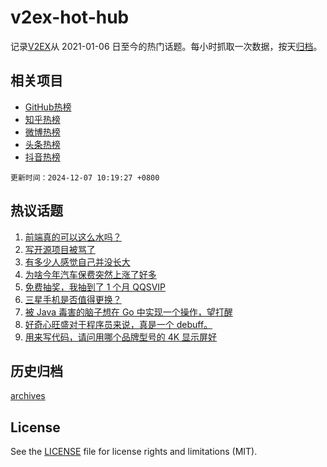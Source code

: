 # v2ex-hot-hub

 记录[V2EX](https://www.v2ex.com/)从 2021-01-06 日至今的热门话题。每小时抓取一次数据，按天[归档](archives)。
 
 ## 相关项目

- [GitHub热榜](https://github.com/snaildev/github-hot-hub)
- [知乎热榜](https://github.com/snaildev/zhihu-hot-hub)
- [微博热榜](https://github.com/snaildev/weibo-hot-hub)
- [头条热榜](https://github.com/snaildev/toutiao-hot-hub)
- [抖音热榜](https://github.com/snaildev/douyin-hot-hub)


 `更新时间：2024-12-07 10:19:27 +0800`

## 热议话题

1. [前端真的可以这么水吗？](https://www.v2ex.com/t/1095486)
1. [写开源项目被骂了](https://www.v2ex.com/t/1095488)
1. [有多少人感觉自己并没长大](https://www.v2ex.com/t/1095520)
1. [为啥今年汽车保费突然上涨了好多](https://www.v2ex.com/t/1095495)
1. [免费抽奖，我抽到了 1 个月 QQSVIP](https://www.v2ex.com/t/1095470)
1. [三星手机是否值得更换？](https://www.v2ex.com/t/1095444)
1. [被 Java 毒害的脑子想在 Go 中实现一个操作，望打醒](https://www.v2ex.com/t/1095483)
1. [好奇心旺盛对于程序员来说，真是一个 debuff。](https://www.v2ex.com/t/1095458)
1. [用来写代码，请问用哪个品牌型号的 4K 显示屏好](https://www.v2ex.com/t/1095466)

## 历史归档

[archives](archives)

## License

See the [LICENSE](LICENSE) file for license rights and limitations (MIT).
